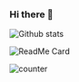 ### Hi there 👋

![Github stats](https://github-readme-stats.vercel.app/api?username=b-a-a-s)

![ReadMe Card](https://github-readme-stats.vercel.app/api/pin/?username=b-a-a-s&repo=serverless)

![counter](https://[YourEndpoint].m.pipedream.net)

<!--
**b-a-a-s/b-a-a-s** is a ✨ _special_ ✨ repository because its `README.md` (this file) appears on your GitHub profile.



Here are some ideas to get you started:

- 🔭 I’m currently working on ...
- 🌱 I’m currently learning ...
- 👯 I’m looking to collaborate on ...
- 🤔 I’m looking for help with ...
- 💬 Ask me about ...
- 📫 How to reach me: ...
- 😄 Pronouns: ...
- ⚡ Fun fact: ...
-->
